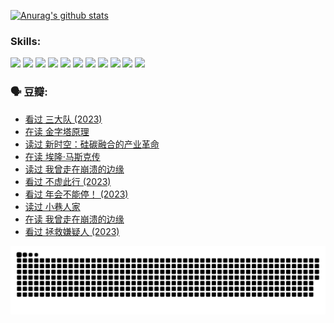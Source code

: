
[![Anurag's github stats](https://github-readme-stats.vercel.app/api?username=w940853815)](https://github.com/anuraghazra/github-readme-stats)

### Skills:

<code><img height="32" src="https://cdn.jsdelivr.net/npm/simple-icons@v5/icons/python.svg"></code>
<code><img height="32" src="https://cdn.jsdelivr.net/npm/simple-icons@v5/icons/javascript.svg"></code>
<code><img height="32" src="https://cdn.jsdelivr.net/npm/simple-icons@v5/icons/django.svg"></code>
<code><img height="32" src="https://cdn.jsdelivr.net/npm/simple-icons@v5/icons/flask.svg"></code>
<code><img height="32" src="https://cdn.jsdelivr.net/npm/simple-icons@v5/icons/vuetify.svg"></code>
<code><img height="32" src="https://cdn.jsdelivr.net/npm/simple-icons@v5/icons/git.svg"></code>
<code><img height="32" src="https://cdn.jsdelivr.net/npm/simple-icons@v5/icons/docker.svg"></code>
<code><img height="32" src="https://cdn.jsdelivr.net/npm/simple-icons@v5/icons/postgresql.svg"></code>
<code><img height="32" src="https://cdn.jsdelivr.net/npm/simple-icons@v5/icons/elasticsearch.svg"></code>
<code><img height="32" src="https://cdn.jsdelivr.net/npm/simple-icons@v5/icons/macos.svg"></code>
<code><img height="32" src="https://cdn.jsdelivr.net/npm/simple-icons@v5/icons/linux.svg"></code>

### 🗣 豆瓣:

<!-- DOUBAN-ACTIVITIES:START -->
- [看过 三大队‎ (2023)](https://www.douban.com/people/136069238/status/4510323325/?_i=07113778)
- [在读 金字塔原理](https://www.douban.com/people/136069238/status/4507497587/?_i=07113778)
- [读过 新时空：硅碳融合的产业革命](https://www.douban.com/people/136069238/status/4506659177/?_i=07113778)
- [在读 埃隆·马斯克传](https://www.douban.com/people/136069238/status/4500417190/?_i=07113778)
- [读过 我曾走在崩溃的边缘](https://www.douban.com/people/136069238/status/4500416754/?_i=07113778)
- [看过 不虚此行‎ (2023)](https://www.douban.com/people/136069238/status/4499973052/?_i=07113778)
- [看过 年会不能停！‎ (2023)](https://www.douban.com/people/136069238/status/4498582002/?_i=07113778)
- [读过 小巷人家](https://www.douban.com/people/136069238/status/4489290935/?_i=07113778)
- [在读 我曾走在崩溃的边缘](https://www.douban.com/people/136069238/status/4489290559/?_i=07113778)
- [看过 拯救嫌疑人‎ (2023)](https://www.douban.com/people/136069238/status/4477421513/?_i=07113778)
<!-- DOUBAN-ACTIVITIES:END -->


![Snake animation](https://raw.githubusercontent.com/w940853815/w940853815/output/github-contribution-grid-snake.svg)

<!--
**w940853815/w940853815** is a ✨ _special_ ✨ repository because its `README.md` (this file) appears on your GitHub profile.

Here are some ideas to get you started:

- 🔭 I’m currently working on ...
- 🌱 I’m currently learning ...
- 👯 I’m looking to collaborate on ...
- 🤔 I’m looking for help with ...
- 💬 Ask me about ...
- 📫 How to reach me: ...
- 😄 Pronouns: ...
- ⚡ Fun fact: ...
-->
